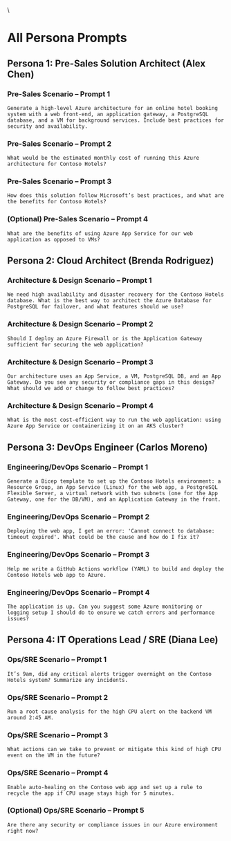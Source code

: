 \
# All Persona Prompts

## Persona 1: Pre-Sales Solution Architect (Alex Chen)

### Pre-Sales Scenario – Prompt 1

```text
Generate a high-level Azure architecture for an online hotel booking system with a web front-end, an application gateway, a PostgreSQL database, and a VM for background services. Include best practices for security and availability.
```

### Pre-Sales Scenario – Prompt 2

```text
What would be the estimated monthly cost of running this Azure architecture for Contoso Hotels?
```

### Pre-Sales Scenario – Prompt 3

```text
How does this solution follow Microsoft’s best practices, and what are the benefits for Contoso Hotels?
```

### (Optional) Pre-Sales Scenario – Prompt 4

```text
What are the benefits of using Azure App Service for our web application as opposed to VMs?
```

## Persona 2: Cloud Architect (Brenda Rodriguez)

### Architecture & Design Scenario – Prompt 1

```text
We need high availability and disaster recovery for the Contoso Hotels database. What is the best way to architect the Azure Database for PostgreSQL for failover, and what features should we use?
```

### Architecture & Design Scenario – Prompt 2

```text
Should I deploy an Azure Firewall or is the Application Gateway sufficient for securing the web application?
```

### Architecture & Design Scenario – Prompt 3

```text
Our architecture uses an App Service, a VM, PostgreSQL DB, and an App Gateway. Do you see any security or compliance gaps in this design? What should we add or change to follow best practices?
```

### Architecture & Design Scenario – Prompt 4

```text
What is the most cost-efficient way to run the web application: using Azure App Service or containerizing it on an AKS cluster?
```

## Persona 3: DevOps Engineer (Carlos Moreno)

### Engineering/DevOps Scenario – Prompt 1

```text
Generate a Bicep template to set up the Contoso Hotels environment: a Resource Group, an App Service (Linux) for the web app, a PostgreSQL Flexible Server, a virtual network with two subnets (one for the App Gateway, one for the DB/VM), and an Application Gateway in the front.
```

### Engineering/DevOps Scenario – Prompt 2

```text
Deploying the web app, I get an error: 'Cannot connect to database: timeout expired'. What could be the cause and how do I fix it?
```

### Engineering/DevOps Scenario – Prompt 3

```text
Help me write a GitHub Actions workflow (YAML) to build and deploy the Contoso Hotels web app to Azure.
```

### Engineering/DevOps Scenario – Prompt 4

```text
The application is up. Can you suggest some Azure monitoring or logging setup I should do to ensure we catch errors and performance issues?
```

## Persona 4: IT Operations Lead / SRE (Diana Lee)

### Ops/SRE Scenario – Prompt 1

```text
It’s 9am, did any critical alerts trigger overnight on the Contoso Hotels system? Summarize any incidents.
```

### Ops/SRE Scenario – Prompt 2

```text
Run a root cause analysis for the high CPU alert on the backend VM around 2:45 AM.
```

### Ops/SRE Scenario – Prompt 3

```text
What actions can we take to prevent or mitigate this kind of high CPU event on the VM in the future?
```

### Ops/SRE Scenario – Prompt 4

```text
Enable auto-healing on the Contoso web app and set up a rule to recycle the app if CPU usage stays high for 5 minutes.
```

### (Optional) Ops/SRE Scenario – Prompt 5

```text
Are there any security or compliance issues in our Azure environment right now?
```
